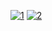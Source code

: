 <a href="https://ibb.co/NjK6SPW"><img src="https://i.ibb.co/hWVRfj2/1.png" alt="1" border="0"></a>
<a href="https://ibb.co/W3M52ks"><img src="https://i.ibb.co/JdGtsvC/2.png" alt="2" border="0"></a>

<a src="https://github.com/rigodev/iWeather/blob/master/iWeather/Assets.xcassets/cityscape.imageset/cityscape-2.png" alt="2" border="0"></a>
